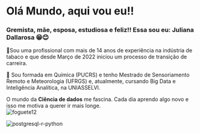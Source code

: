 # Olá Mundo, aqui vou eu!!

### Gremista, mãe, esposa, estudiosa e feliz!! Essa sou eu: Juliana Dallarosa 😁:blush:

   :office:Sou uma profissional com mais de 14 anos de experiência na indústria de tabaco e que desde Março de 2022 iniciou um processo de transição de carreira.
   
  :school: Sou formada em Química (PUCRS) e tenho Mestrado de Sensoriamento Remoto e Meteorologia (UFRGS) e, atualmente, cursando Big Data e Inteligência Analítica, na UNIASSELVI.

   O mundo da **Ciência de dados** me fascina. Cada dia aprendo algo novo e isso me motiva a querer ir mais longe.  
   ![foguete12](https://user-images.githubusercontent.com/127895087/226151266-d645de7e-a3d0-41e4-a9db-c4254a7356a7.png)

  ![postgresql-r-python](https://user-images.githubusercontent.com/127895087/226151276-d6d7d9f0-b940-430b-a1bd-3b2a4882f2ed.png)
 
 
